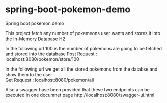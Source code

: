 # spring-boot-pokemon-demo
Spring boot pokemon demo

This project fetch any number of pokemeons user wants and stores it into the In-Memory Database H2

In the following url 100 is the number of pokemons are going to be fetched and stored into the database
Post Request : localhost:8080/pokemon/store/100 

In the following url we get all the stored pokemons from the databse and show them to the user	
Get Request : localhost:8080/pokemon/all

Also a swagger hase been provided that these two endpoints can be executed in one documnet page
http://localhost:8080/swagger-ui.html

